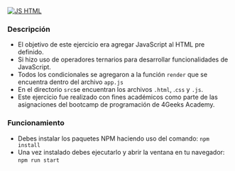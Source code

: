[![JS HTML](https://www.silversites.es/wp-content/uploads/2019/02/html-javascript.jpg "JS HTML")](https://www.silversites.es/wp-content/uploads/2019/02/html-javascript.jpg "JS HTML")

### Descripción

- El objetivo de este ejercicio era agregar JavaScript al HTML pre definido.
- Si hizo uso de operadores ternarios para desarrollar funcionalidades de JavaScript.
- Todos los condicionales se agregaron a la función `render` que se encuentra dentro del archivo `app.js`
- En el directorio `src`se encuentran los archivos `.html`, .`css` y `.js`.
- Este ejercicio fue realizado con fines académicos como parte de las asignaciones del bootcamp de programación de 4Geeks Academy.

### Funcionamiento

- Debes instalar los paquetes NPM haciendo uso del comando: `npm install`
- Una vez instalado debes ejecutarlo y abrir la ventana en tu navegador: `npm run start`
